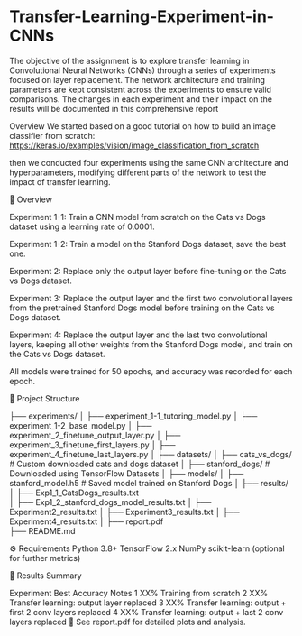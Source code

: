 # Transfer-Learning-Experiment-in-CNNs
The objective of the assignment is to explore transfer learning in Convolutional Neural Networks (CNNs) through a series of experiments focused on layer replacement. The network architecture and training parameters are kept consistent across the experiments to ensure valid comparisons. The changes in each experiment and their impact on the results will be documented in this comprehensive report

Overview
We started based on a good tutorial on how to build an image classifier from scratch: https://keras.io/examples/vision/image_classification_from_scratch

then we conducted four experiments using the same CNN architecture and hyperparameters, modifying different parts of the network to test the impact of transfer learning.

🔬 Overview

Experiment 1-1:
Train a CNN model from scratch on the Cats vs Dogs dataset using a learning rate of 0.0001.

Experiment 1-2:
Train a model on the Stanford Dogs dataset, save the best one.

Experiment 2:
Replace only the output layer before fine-tuning on the Cats vs Dogs dataset.

Experiment 3:
Replace the output layer and the first two convolutional layers from the pretrained Stanford Dogs model before training on the Cats vs Dogs dataset.

Experiment 4:
Replace the output layer and the last two convolutional layers, keeping all other weights from the Stanford Dogs model, and train on the Cats vs Dogs dataset.

All models were trained for 50 epochs, and accuracy was recorded for each epoch.

📁 Project Structure

├── experiments/
│   ├── experiment_1-1_tutoring_model.py
│   ├── experiment_1-2_base_model.py
│   ├── experiment_2_finetune_output_layer.py
│   ├── experiment_3_finetune_first_layers.py
│   ├── experiment_4_finetune_last_layers.py
│
├── datasets/
│   ├── cats_vs_dogs/        # Custom downloaded cats and dogs dataset
│   ├── stanford_dogs/       # Downloaded using TensorFlow Datasets
│
├── models/
│   ├── stanford_model.h5    # Saved model trained on Stanford Dogs
│
├── results/
│   ├── Exp1_1_CatsDogs_results.txt                 
│   ├── Exp1_2_stanford_dogs_model_results.txt
│   ├── Experiment2_results.txt
│   ├── Experiment3_results.txt
│   ├── Experiment4_results.txt
│
├── report.pdf               
├── README.md


⚙️ Requirements
Python 3.8+
TensorFlow 2.x
NumPy
scikit-learn (optional for further metrics)

🧪 Results Summary

Experiment	Best Accuracy	Notes
1	XX%	Training from scratch
2	XX%	Transfer learning: output layer replaced
3	XX%	Transfer learning: output + first 2 conv layers replaced
4	XX%	Transfer learning: output + last 2 conv layers replaced
📄 See report.pdf for detailed plots and analysis.
